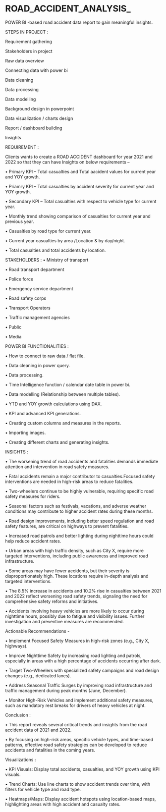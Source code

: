 # ROAD_ACCIDENT_ANALYSIS_
POWER BI -based road accident data report to gain meaningful insights.


STEPS IN PROJECT :

Requirement gathering

Stakeholders in project

Raw data overview

Connecting data with power bi

Data cleaning

Data processing

Data modelling

Background design in powerpoint

Data visualization / charts design

Report / dashboard building

Insights

REQUIREMENT :

Clients wants to create a ROAD ACCIDENT dashboard for year 2021 and 2022 
so that they can have Insights on below requirements –

• Primary KPI – Total casualties and Total aacident values for current year and YOY growth.

• Priamry KPI – Total casualties by accident severity for current year and YOY growth.

• Secondary KPI – Total casualties with respect to vehicle type for current year.

• Monthly trend showing comparison of casualties for current year and previous year.

• Casualties by road type for current year.

• Current year casualties by area /Location & by day/night.

• Total casualties and total accidents by location.

STAKEHOLDERS : • Ministry of transport

• Road transport department

• Police force

• Emergency service department

• Road safety corps

• Transport Operators

• Traffic management agencies

• Public

• Media

POWER BI FUNCTIONALITIES :

• How to connect to raw data / flat file.

• Data cleaning in power query.

• Data processing.

• Time Intelligence function / calendar date table in power bi.

• Data modelling (Relationship between multiple tables).

• YTD and YOY growth calculations using DAX.

• KPI and advanced KPI generations.

• Creating custom columns and measures in the reports.

• Importing images.

• Creating different charts and generating insights.

INSIGHTS :

• The worsening trend of road accidents and fatalities demands immediate attention and 
intervention in road safety measures.

• Fatal accidents remain a major contributor to casualties.Focused safety interventions
are needed in high-risk areas to reduce fatalities.

• Two-wheelers continue to be highly vulnerable, requiring specific road safety measures
for riders.

• Seasonal factors such as festivals, vacations, and adverse weather conditions may 
contribute to higher accident rates during these months.

• Road design improvements, including better speed regulation and road safety features, are critical 
on highways to prevent fatalities.

• Increased road patrols and better lighting during nighttime hours could help reduce accident rates.

• Urban areas with high traffic density, such as City X, require more targeted interventions,
including public awareness and improved road infrastructure.

• Some areas may have fewer accidents, but their severity is disproportionately high. 
These locations require in-depth analysis and targeted interventions.

• The 8.5% increase in accidents and 10.2% rise in casualties between 2021 and 2022 reflect worsening 
road safety trends, signaling the need for comprehensive safety reforms and initiatives.

• Accidents involving heavy vehicles are more likely to occur during nighttime hours, possibly due to 
fatigue and visibility issues. Further investigation and preventive measures are recommended.


Actionable Recommendations -

• Implement Focused Safety Measures in high-risk zones (e.g., City X, highways).

• Improve Nighttime Safety by increasing road lighting and patrols, especially in 
areas with a high percentage of accidents occurring after dark.

• Target Two-Wheelers with specialized safety campaigns and road design changes (e.g., dedicated lanes).

• Address Seasonal Traffic Surges by improving road infrastructure and traffic
management during peak months (June, December).

• Monitor High-Risk Vehicles and implement additional safety measures, such as mandatory 
rest breaks for drivers of heavy vehicles at night.


Conclusion :

• This report reveals several critical trends and insights from the road accident data 
of 2021 and 2022.

• By focusing on high-risk areas, specific vehicle types, and time-based patterns,
effective road safety strategies can be developed to reduce accidents and fatalities in 
the coming years.


Visualizations :

• KPI Visuals: Display total accidents, casualties, and YOY growth using KPI visuals.

• Trend Charts: Use line charts to show accident trends over time, with filters for vehicle type and road type.

• Heatmaps/Maps: Display accident hotspots using location-based maps, highlighting areas with high accident and casualty rates.
